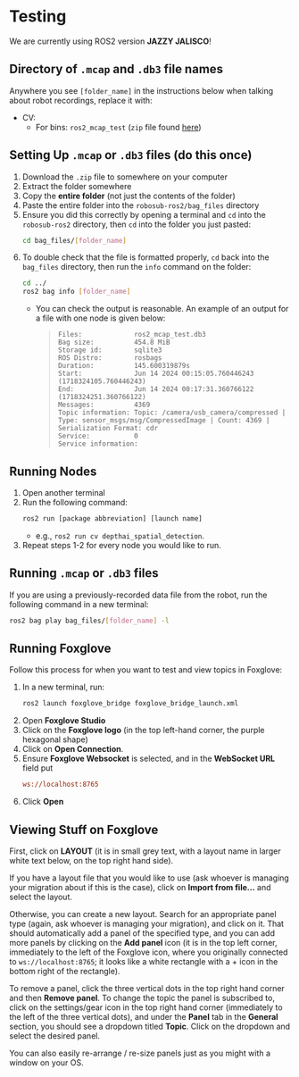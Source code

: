 # Testing

We are currently using ROS2 version **JAZZY JALISCO**!

## Directory of `.mcap` and `.db3` file names

Anywhere you see `[folder_name]` in the instructions below when talking about robot recordings, replace it with:

* CV:
    * For bins: `ros2_mcap_test` (`zip` file found [here](https://dukeroboticsclub.slack.com/archives/CFCGQL55K/p1730566049146299))

## Setting Up `.mcap` or `.db3` files (do this once)

1. Download the `.zip` file to somewhere on your computer
2. Extract the folder somewhere
3. Copy the **entire folder** (not just the contents of the folder)
4. Paste the entire folder into the `robosub-ros2/bag_files` directory
5. Ensure you did this correctly by opening a terminal and `cd` into the `robosub-ros2` directory, then `cd` into the folder you just pasted:
    ```bash
    cd bag_files/[folder_name]
    ```
6. To double check that the file is formatted properly, `cd` back into the `bag_files` directory, then run the `info` command on the folder:
    ```bash
    cd ../
    ros2 bag info [folder_name]
    ```
    - You can check the output is reasonable. An example of an output for a file with one node is given below:
        >```
        >Files:             ros2_mcap_test.db3
        >Bag size:          454.8 MiB
        >Storage id:        sqlite3
        >ROS Distro:        rosbags
        >Duration:          145.600319879s
        >Start:             Jun 14 2024 00:15:05.760446243 (1718324105.760446243)
        >End:               Jun 14 2024 00:17:31.360766122 (1718324251.360766122)
        >Messages:          4369
        >Topic information: Topic: /camera/usb_camera/compressed | Type: sensor_msgs/msg/CompressedImage | Count: 4369 | Serialization Format: cdr
        >Service:           0
        >Service information:
        >```
## Running Nodes

1. Open another terminal
2. Run the following command:
    ```bash
    ros2 run [package abbreviation] [launch name]
    ```
    - e.g., `ros2 run cv depthai_spatial_detection`.
3. Repeat steps 1-2 for every node you would like to run.

## Running `.mcap` or `.db3` files

If you are using a previously-recorded data file from the robot, run the following command in a new terminal:

```bash
ros2 bag play bag_files/[folder_name] -l
```

## Running Foxglove

Follow this process for when you want to test and view topics in Foxglove:

1. In a new terminal, run:
    ```bash
    ros2 launch foxglove_bridge foxglove_bridge_launch.xml
    ```
2. Open **Foxglove Studio**
3. Click on the **Foxglove logo** (in the top left-hand corner, the purple hexagonal shape)
4. Click on **Open Connection**.
5. Ensure **Foxglove Websocket** is selected, and in the **WebSocket URL** field put
    ```ini
    ws://localhost:8765
    ```
6. Click **Open**

## Viewing Stuff on Foxglove

First, click on **LAYOUT** (it is in small grey text, with a layout name in larger white text below, on the top right hand side).

If you have a layout file that you would like to use (ask whoever is managing your migration about if this is the case), click on **Import from file...** and select the layout.

Otherwise, you can create a new layout. Search for an appropriate panel type (again, ask whoever is managing your migration), and click on it. That should automatically add a panel of the specified type, and you can add more panels by clicking on the **Add panel** icon (it is in the top left corner, immediately to the left of the Foxglove icon, where you originally connected to `ws://localhost:8765`; it looks like a white rectangle with a + icon in the bottom right of the rectangle).

To remove a panel, click the three vertical dots in the top right hand corner and then **Remove panel**. To change the topic the panel is subscribed to, click on the settings/gear icon in the top right hand corner (immediately to the left of the three vertical dots), and under the **Panel** tab in the **General** section, you should see a dropdown titled **Topic**. Click on the dropdown and select the desired panel.

You can also easily re-arrange / re-size panels just as you might with a window on your OS.
